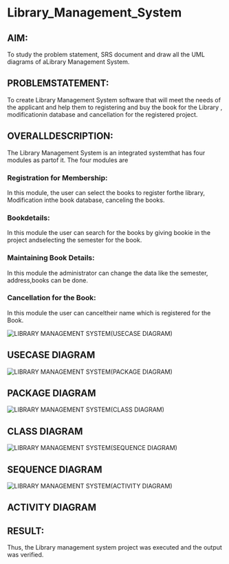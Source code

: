 # Library_Management_System
## AIM:
 To study the problem statement, SRS document and draw all the UML
 diagrams of aLibrary Management System.
 
## PROBLEMSTATEMENT:
 To create Library Management System software that will meet the needs of the
 applicant and help them to registering and buy the book for the Library ,
 modificationin database and cancellation for the registered project.
 
## OVERALLDESCRIPTION:
 The Library Management System is an integrated systemthat has four modules as
 partof it. The four modules are
### Registration for Membership:
 In this module, the user can select the books to register forthe library,
 Modification inthe book database, canceling the books.
### Bookdetails:
 In this module the user can search for the books by giving bookie in the
 project andselecting the semester for the book.
### Maintaining Book Details:
 In this module the administrator can change the data like the semester,
 address,books can be done.
### Cancellation for the Book:
 In this module the user can canceltheir name which is registered for the Book.


![LIBRARY MANAGEMENT SYSTEM(USECASE DIAGRAM)](https://github.com/SanjayBalaji0/Library_Management_System/assets/145533553/a1c54709-e25e-4424-9763-75564a26eadf)
## USECASE DIAGRAM

![LIBRARY MANAGEMENT SYSTEM(PACKAGE DIAGRAM)](https://github.com/SanjayBalaji0/Library_Management_System/assets/145533553/6ce04db1-3d20-4cd9-a4b7-18002be18a6c)
## PACKAGE DIAGRAM

![LIBRARY MANAGEMENT SYSTEM(CLASS DIAGRAM)](https://github.com/SanjayBalaji0/Library_Management_System/assets/145533553/6343f056-74db-4b9b-a1d0-83aec185cd79)
## CLASS DIAGRAM

![LIBRARY MANAGEMENT SYSTEM(SEQUENCE DIAGRAM)](https://github.com/SanjayBalaji0/Library_Management_System/assets/145533553/25661fb6-7296-4bfc-8188-6d04228471cc)
## SEQUENCE DIAGRAM

![LIBRARY MANAGEMENT SYSTEM(ACTIVITY DIAGRAM)](https://github.com/SanjayBalaji0/Library_Management_System/assets/145533553/49f2a3fb-0f7a-4dab-9e9c-7c17b364094d)
## ACTIVITY DIAGRAM

## RESULT:
 Thus, the Library management system project was executed and the output
 was verified.
